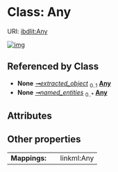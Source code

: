 
# Class: Any




URI: [ibdlit:Any](http://w3id.org/ontogpt/ibd_literature/Any)


[![img](https://yuml.me/diagram/nofunky;dir:TB/class/[ExtractionResult]++-%20extracted_object%200..1>[Any],[ExtractionResult]++-%20named_entities%200..*>[Any],[ExtractionResult])](https://yuml.me/diagram/nofunky;dir:TB/class/[ExtractionResult]++-%20extracted_object%200..1>[Any],[ExtractionResult]++-%20named_entities%200..*>[Any],[ExtractionResult])

## Referenced by Class

 *  **None** *[➞extracted_object](extractionResult__extracted_object.md)*  <sub>0..1</sub>  **[Any](Any.md)**
 *  **None** *[➞named_entities](extractionResult__named_entities.md)*  <sub>0..\*</sub>  **[Any](Any.md)**

## Attributes


## Other properties

|  |  |  |
| --- | --- | --- |
| **Mappings:** | | linkml:Any |

